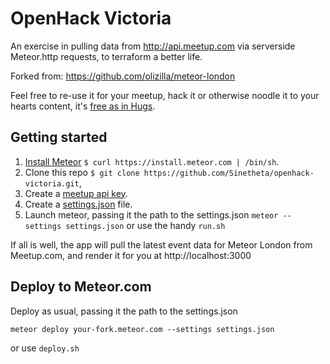 OpenHack Victoria
=================

An exercise in pulling data from http://api.meetup.com via serverside Meteor.http requests, to terraform a better life.

Forked from: https://github.com/olizilla/meteor-london

Feel free to re-use it for your meetup, hack it or otherwise noodle it to your hearts content, it's [free as in Hugs](http://blog.izs.me/post/48281002063/free-as-in-hugs-licence).

Getting started
---------------

1. [Install Meteor](http://docs.meteor.com/#quickstart) `$ curl https://install.meteor.com | /bin/sh`.
2. Clone this repo `$ git clone https://github.com/Sinetheta/openhack-victoria.git`, 
2. Create a [meetup api key](http://www.meetup.com/meetup_api/key/).
3. Create a [settings.json](https://github.com/Sinetheta/openhack-victoria/blob/master/example-settings.json) file.
4. Launch meteor, passing it the path to the settings.json `meteor --settings settings.json`
or use the handy `run.sh`

If all is well, the app will pull the latest event data for Meteor London from Meetup.com, and render it for you at http://localhost:3000

Deploy to Meteor.com
--------------------

Deploy as usual, passing it the path to the settings.json

```shell
meteor deploy your-fork.meteor.com --settings settings.json
```

or use `deploy.sh`
